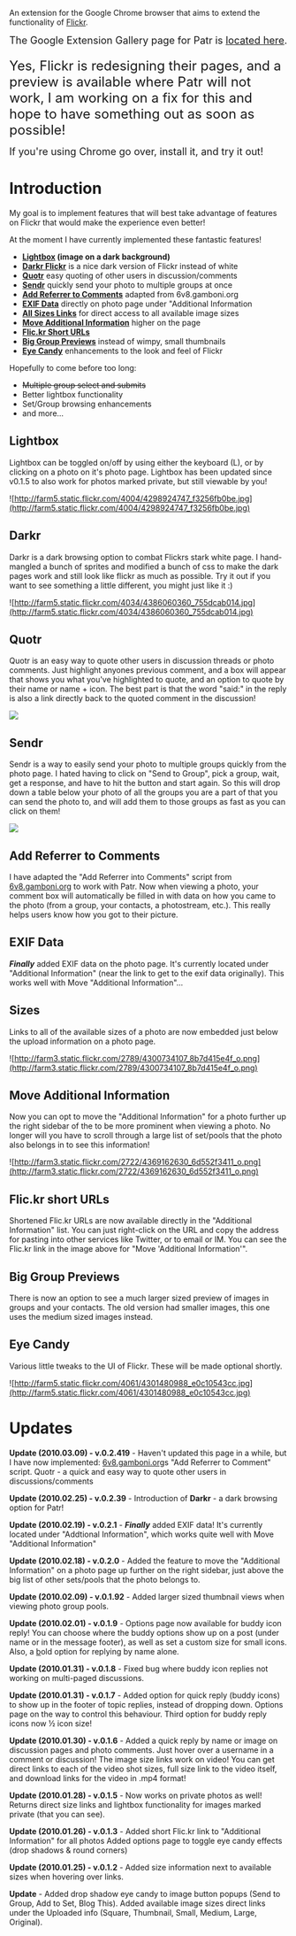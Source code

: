 An extension for the Google Chrome browser that aims to extend the functionality of [Flickr](http://www.flickr.com).

<font size='4em'>The Google Extension Gallery page for Patr is <a href='https://chrome.google.com/extensions/detail/iplbmjolljikncjboeofgmjoaacheemi'>located here</a>.<br>
<br>
<font size='5em'>Yes, Flickr is redesigning their pages, and a preview is available where Patr will not work, I am working on a fix for this and hope to have something out as soon as possible!</font>

If you're using Chrome go over, install it, and try it out!</font>

# Introduction #
My goal is to implement features that will best take advantage of features on Flickr that would make the experience even better!

At the moment I have currently implemented these fantastic features!
  * **[Lightbox](Introduction#Lightbox.md) (image on a dark background)**
  * **[Darkr Flickr](Introduction#Darkr.md)** is a nice dark version of Flickr instead of white
  * **[Quotr](Introduction#Quotr.md)** easy quoting of other users in discussion/comments
  * **[Sendr](Introduction#Sendr.md)** quickly send your photo to multiple groups at once
  * **[Add Referrer to Comments](Introduction#Add_Referrer_to_Comments.md)** adapted from 6v8.gamboni.org
  * **[EXIF Data](Introduction#EXIF_Data.md)** directly on photo page under "Additional Information
  * **[All Sizes Links](Introduction#Sizes.md)** for direct access to all available image sizes
  * **[Move Additional Information](Introduction#Move_Additional_Information.md)** higher on the page
  * **[Flic.kr Short URLs](Introduction#Flic.kr_short_URLs.md)**
  * **[Big Group Previews](Introduction#Big_Group_Previews.md)** instead of wimpy, small thumbnails
  * **[Eye Candy](Introduction#Eye_Candy.md)** enhancements to the look and feel of Flickr

Hopefully to come before too long:
  * ~~Multiple group select and submits~~
  * Better lightbox functionality
  * Set/Group browsing enhancements
  * and more...

## Lightbox ##

Lightbox can be toggled on/off by using either the keyboard (L), or by clicking on a photo on it's photo page.  Lightbox has been updated since v0.1.5 to also work for photos marked private, but still viewable by you!

![http://farm5.static.flickr.com/4004/4298924747_f3256fb0be.jpg](http://farm5.static.flickr.com/4004/4298924747_f3256fb0be.jpg)

## Darkr ##

Darkr is a dark browsing option to combat Flickrs stark white page.  I hand-mangled a bunch of sprites and modified a bunch of css to make the dark pages work and still look like flickr as much as possible.  Try it out if you want to see something a little different, you might just like it :)

![http://farm5.static.flickr.com/4034/4386060360_755dcab014.jpg](http://farm5.static.flickr.com/4034/4386060360_755dcab014.jpg)

## Quotr ##

Quotr is an easy way to quote other users in discussion threads or photo comments.  Just highlight anyones previous comment, and a box will appear that shows you what you've highlighted to quote, and an option to quote by their name or name + icon.  The best part is that the word "said:" in the reply is also a link directly back to the quoted comment in the discussion!

[![](http://farm5.static.flickr.com/4001/4419984543_0bf797f8f5_o.png)](http://www.flickr.com/photos/patdavid/4419984543)

## Sendr ##

Sendr is a way to easily send your photo to multiple groups quickly from the photo page.  I hated having to click on "Send to Group", pick a group, wait, get a response, and have to hit the button and start again.  So this will drop down a table below your photo of all the groups you are a part of that you can send the photo to, and will add them to those groups as fast as you can click on them!

[![](http://farm5.static.flickr.com/4007/4399702711_57459c764c_o.png)](http://www.flickr.com/photos/patdavid/4399702711/)

## Add Referrer to Comments ##

I have adapted the "Add Referrer into Comments" script from [6v8.gamboni.org](http://6v8.gamboni.org/Flickr-Add-referer-into-comments.html) to work with Patr.  Now when viewing a photo, your comment box will automatically be filled in with data on how you came to the photo (from a group, your contacts, a photostream, etc.).  This really helps users know how you got to their picture.

## EXIF Data ##
_**Finally**_ added EXIF data on the photo page.  It's currently located under "Additional Information" (near the link to get to the exif data originally).  This works well with Move "Additional Information"...

## Sizes ##
Links to all of the available sizes of a photo are now embedded just below the upload information on a photo page.

![http://farm3.static.flickr.com/2789/4300734107_8b7d415e4f_o.png](http://farm3.static.flickr.com/2789/4300734107_8b7d415e4f_o.png)

## Move Additional Information ##
Now you can opt to move the "Additional Information" for a photo further up the right sidebar of the to be more prominent when viewing a photo.  No longer will you have to scroll through a large list of set/pools that the photo also belongs in to see this information!

![http://farm3.static.flickr.com/2722/4369162630_6d552f3411_o.png](http://farm3.static.flickr.com/2722/4369162630_6d552f3411_o.png)

## Flic.kr short URLs ##
Shortened Flic.kr URLs are now available directly in the "Additional Information" list.  You can just right-click on the URL and copy the address for pasting into other services like Twitter, or to email or IM.  You can see the Flic.kr link in the image above for "Move 'Additional Information'".

## Big Group Previews ##
There is now an option to see a much larger sized preview of images in groups and your contacts.  The old version had smaller images, this one uses the medium sized images instead.

## Eye Candy ##
Various little tweaks to the UI of Flickr. These will be made optional shortly.

![http://farm5.static.flickr.com/4061/4301480988_e0c10543cc.jpg](http://farm5.static.flickr.com/4061/4301480988_e0c10543cc.jpg)


# Updates #
**Update (2010.03.09) - v.0.2.419** -
Haven't updated this page in a while, but I have now implemented:
[6v8.gamboni.org](http://6v8.gamboni.org/Flickr-Add-referer-into-comments.html)s "Add Referrer to Comment" script.  Quotr - a quick and easy way to quote other users in discussions/comments

**Update (2010.02.25) - v.0.2.39** -
Introduction of **Darkr** - a dark browsing option for Patr!

**Update (2010.02.19) - v.0.2.1** -
_**Finally**_ added EXIF data!  It's currently located under "Addtional Information", which works quite well with Move "Additional Information"

**Update (2010.02.18) - v.0.2.0** -
Added the feature to move the "Additional Information" on a photo page up further on the right sidebar, just above the big list of other sets/pools that the photo belongs to.

**Update (2010.02.09) - v.0.1.92** -
Added larger sized thumbnail views when viewing photo group pools.

**Update (2010.02.01) - v.0.1.9** -
Options page now available for buddy icon reply!  You can choose where the buddy options show up on a post (under name or in the message footer), as well as set a custom size for small icons.  Also, a [b](b.md)old option for replying by name alone.

**Update (2010.01.31) - v.0.1.8** -
Fixed bug where buddy icon replies not working on multi-paged discussions.

**Update (2010.01.31) - v.0.1.7** -
Added option for quick reply (buddy icons) to show up in the footer of topic replies, instead of dropping down.  Options page on the way to control this behaviour.
Third option for buddy reply icons now ½ icon size!

**Update (2010.01.30) - v.0.1.6** -
Added a quick reply by name or image on discussion pages and photo comments.  Just hover over a username in a comment or discussion!
The image size links work on video!  You can get direct links to each of the video shot sizes, full size link to the video itself, and download links for the video in .mp4 format!

**Update (2010.01.28) - v.0.1.5** -
Now works on private photos as well!  Returns direct size links and lightbox functionality for images marked private (that you can see).

**Update (2010.01.26) - v.0.1.3** -
Added short Flic.kr link to "Additional Information" for all photos
Added options page to toggle eye candy effects (drop shadows & round corners)

**Update (2010.01.25) - v.0.1.2** -
Added size information next to available sizes when hovering over links.

**Update** -
Added drop shadow eye candy to image button popups (Send to Group, Add to Set, Blog This).
Added available image sizes direct links under the Uploaded info (Square, Thumbnail, Small, Medium, Large, Original).